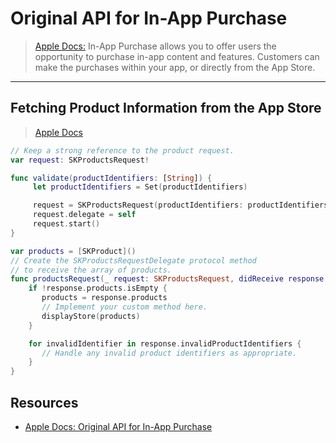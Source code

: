 # Original API for In-App Purchase

> [Apple Docs:](https://developer.apple.com/documentation/storekit/in-app_purchase/original_api_for_in-app_purchase) In-App Purchase allows you to offer users the opportunity to purchase in-app content and features. Customers can make the purchases within your app, or directly from the App Store. 

***

## Fetching Product Information from the App Store

> [Apple Docs](https://developer.apple.com/documentation/storekit/in-app_purchase/original_api_for_in-app_purchase/fetching_product_information_from_the_app_store)

```swift
// Keep a strong reference to the product request.
var request: SKProductsRequest!

func validate(productIdentifiers: [String]) {
     let productIdentifiers = Set(productIdentifiers)

     request = SKProductsRequest(productIdentifiers: productIdentifiers)
     request.delegate = self 
     request.start()
}

var products = [SKProduct]()
// Create the SKProductsRequestDelegate protocol method 
// to receive the array of products.
func productsRequest(_ request: SKProductsRequest, didReceive response: SKProductsResponse) {
    if !response.products.isEmpty {
       products = response.products
       // Implement your custom method here.
       displayStore(products)
    }

    for invalidIdentifier in response.invalidProductIdentifiers {
       // Handle any invalid product identifiers as appropriate.
    }
}
```

## Resources

* [Apple Docs: Original API for In-App Purchase](https://developer.apple.com/documentation/storekit/in-app_purchase/original_api_for_in-app_purchase)
